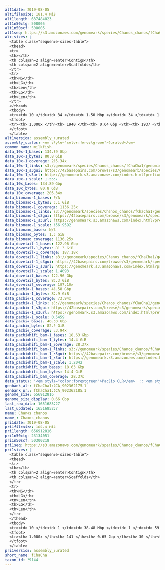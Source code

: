 ```yaml
---
alt1date: 2019-08-05
alt1filesize: 181.4 MiB
alt1length: 637484823
alt1n50ctg: 508005
alt1n50scf: 508005
alt1seq: https://s3.amazonaws.com/genomeark/species/Chanos_chanos/fChaCha1/assembly_curated/fChaCha1.alt.cur.20190805.fasta.gz
alt1sizes: |
  <table class="sequence-sizes-table">
  <thead>
  <tr>
  <th></th>
  <th colspan=2 align=center>Contigs</th>
  <th colspan=2 align=center>Scaffolds</th>
  </tr>
  <tr>
  <th>NG</th>
  <th>LG</th>
  <th>Len</th>
  <th>LG</th>
  <th>Len</th>
  </tr>
  </thead>
  <tbody>
  <tr><td> 10 </td><td> 34 </td><td> 1.50 Mbp </td><td> 34 </td><td> 1.50 Mbp </td></tr>  <tr><td> 20 </td><td> 86 </td><td> 1.02 Mbp </td><td> 86 </td><td> 1.02 Mbp </td></tr>  <tr><td> 30 </td><td> 160 </td><td> 0.77 Mbp </td><td> 160 </td><td> 0.77 Mbp </td></tr>  <tr><td> 40 </td><td> 252 </td><td> 0.63 Mbp </td><td> 252 </td><td> 0.63 Mbp </td></tr>  <tr style="background-color:#cccccc;"><td> 50 </td><td> 365 </td><td> 0.51 Mbp </td><td> 365 </td><td> 0.51 Mbp </td></tr>  <tr><td> 60 </td><td> 504 </td><td> 411.24 Kbp </td><td> 504 </td><td> 411.24 Kbp </td></tr>  <tr><td> 70 </td><td> 678 </td><td> 326.54 Kbp </td><td> 678 </td><td> 326.54 Kbp </td></tr>  <tr><td> 80 </td><td> 901 </td><td> 244.27 Kbp </td><td> 901 </td><td> 244.27 Kbp </td></tr>  <tr><td> 90 </td><td> 1208 </td><td> 168.76 Kbp </td><td> 1208 </td><td> 168.76 Kbp </td></tr>  <tr><td> 100 </td><td> 1939 </td><td> 721  bp </td><td> 1936 </td><td> 721  bp </td></tr>  </tbody>
  <tfoot>
  <tr><th> 1.000x </th><th> 1940 </th><th> 0.64 Gbp </th><th> 1937 </th><th> 0.64 Gbp </th></tr>
  </tfoot>
  </table>
alt1version: assembly_curated
assembly_status: <em style="color:forestgreen">Curated</em>
common_name: milkfish
data_10x-1_bases: 134.89 Gbp
data_10x-1_bytes: 80.8 GiB
data_10x-1_coverage: 205.34x
data_10x-1_links: s3://genomeark/species/Chanos_chanos/fChaCha1/genomic_data/10x/<br>
data_10x-1_s3gui: https://42basepairs.com/browse/s3/genomeark/species/Chanos_chanos/fChaCha1/genomic_data/10x/
data_10x-1_s3url: https://genomeark.s3.amazonaws.com/index.html?prefix=species/Chanos_chanos/fChaCha1/genomic_data/10x/
data_10x-1_scale: 1.5557
data_10x_bases: 134.89 Gbp
data_10x_bytes: 80.8 GiB
data_10x_coverage: 205.34x
data_bionano-1_bases: N/A
data_bionano-1_bytes: 1.1 GiB
data_bionano-1_coverage: 1136.25x
data_bionano-1_links: s3://genomeark/species/Chanos_chanos/fChaCha1/genomic_data/bionano/<br>
data_bionano-1_s3gui: https://42basepairs.com/browse/s3/genomeark/species/Chanos_chanos/fChaCha1/genomic_data/bionano/
data_bionano-1_s3url: https://genomeark.s3.amazonaws.com/index.html?prefix=species/Chanos_chanos/fChaCha1/genomic_data/bionano/
data_bionano-1_scale: 656.9592
data_bionano_bases: N/A
data_bionano_bytes: 1.1 GiB
data_bionano_coverage: 1136.25x
data_dovetail-1_bases: 122.96 Gbp
data_dovetail-1_bytes: 81.3 GiB
data_dovetail-1_coverage: 187.18x
data_dovetail-1_links: s3://genomeark/species/Chanos_chanos/fChaCha1/genomic_data/dovetail/<br>
data_dovetail-1_s3gui: https://42basepairs.com/browse/s3/genomeark/species/Chanos_chanos/fChaCha1/genomic_data/dovetail/
data_dovetail-1_s3url: https://genomeark.s3.amazonaws.com/index.html?prefix=species/Chanos_chanos/fChaCha1/genomic_data/dovetail/
data_dovetail-1_scale: 1.4093
data_dovetail_bases: 122.96 Gbp
data_dovetail_bytes: 81.3 GiB
data_dovetail_coverage: 187.18x
data_pacbio-1_bases: 48.58 Gbp
data_pacbio-1_bytes: 82.9 GiB
data_pacbio-1_coverage: 73.94x
data_pacbio-1_links: s3://genomeark/species/Chanos_chanos/fChaCha1/genomic_data/pacbio/<br>
data_pacbio-1_s3gui: https://42basepairs.com/browse/s3/genomeark/species/Chanos_chanos/fChaCha1/genomic_data/pacbio/
data_pacbio-1_s3url: https://genomeark.s3.amazonaws.com/index.html?prefix=species/Chanos_chanos/fChaCha1/genomic_data/pacbio/
data_pacbio-1_scale: 0.5459
data_pacbio_bases: 48.58 Gbp
data_pacbio_bytes: 82.9 GiB
data_pacbio_coverage: 73.94x
data_pacbiohifi_bam-1_bases: 18.63 Gbp
data_pacbiohifi_bam-1_bytes: 14.4 GiB
data_pacbiohifi_bam-1_coverage: 28.37x
data_pacbiohifi_bam-1_links: s3://genomeark/species/Chanos_chanos/fChaCha1/genomic_data/pacbio_hifi/<br>
data_pacbiohifi_bam-1_s3gui: https://42basepairs.com/browse/s3/genomeark/species/Chanos_chanos/fChaCha1/genomic_data/pacbio_hifi/
data_pacbiohifi_bam-1_s3url: https://genomeark.s3.amazonaws.com/index.html?prefix=species/Chanos_chanos/fChaCha1/genomic_data/pacbio_hifi/
data_pacbiohifi_bam-1_scale: 1.2042
data_pacbiohifi_bam_bases: 18.63 Gbp
data_pacbiohifi_bam_bytes: 14.4 GiB
data_pacbiohifi_bam_coverage: 28.37x
data_status: '<em style="color:forestgreen">PacBio CLR</em> ::: <em style="color:forestgreen">PacBio HiFi</em> ::: <em style="color:forestgreen">10x</em> ::: <em style="color:forestgreen">Dovetail</em>'
genbank_alt: fChaCha1:GCA_902362175.1
genbank_pri: fChaCha1:GCA_902362185.1
genome_size: 656912816
genome_size_display: 0.66 Gbp
last_raw_data: 1651685227
last_updated: 1651685227
name: Chanos chanos
name_: Chanos_chanos
pri1date: 2019-08-05
pri1filesize: 185.4 MiB
pri1length: 656912816
pri1n50ctg: 23134051
pri1n50scf: 50300218
pri1seq: https://s3.amazonaws.com/genomeark/species/Chanos_chanos/fChaCha1/assembly_curated/fChaCha1.pri.cur.20190805.fasta.gz
pri1sizes: |
  <table class="sequence-sizes-table">
  <thead>
  <tr>
  <th></th>
  <th colspan=2 align=center>Contigs</th>
  <th colspan=2 align=center>Scaffolds</th>
  </tr>
  <tr>
  <th>NG</th>
  <th>LG</th>
  <th>Len</th>
  <th>LG</th>
  <th>Len</th>
  </tr>
  </thead>
  <tbody>
  <tr><td> 10 </td><td> 1 </td><td> 38.48 Mbp </td><td> 1 </td><td> 59.74 Mbp </td></tr>  <tr><td> 20 </td><td> 3 </td><td> 37.80 Mbp </td><td> 2 </td><td> 58.65 Mbp </td></tr>  <tr><td> 30 </td><td> 5 </td><td> 31.75 Mbp </td><td> 3 </td><td> 53.91 Mbp </td></tr>  <tr><td> 40 </td><td> 7 </td><td> 23.79 Mbp </td><td> 4 </td><td> 53.69 Mbp </td></tr>  <tr style="background-color:#cccccc;"><td> 50 </td><td> 10 </td><td style="background-color:#88ff88;"> 23.13 Mbp </td><td> 5 </td><td style="background-color:#88ff88;"> 50.30 Mbp </td></tr>  <tr><td> 60 </td><td> 13 </td><td> 16.20 Mbp </td><td> 7 </td><td> 48.34 Mbp </td></tr>  <tr><td> 70 </td><td> 19 </td><td> 8.84 Mbp </td><td> 8 </td><td> 43.79 Mbp </td></tr>  <tr><td> 80 </td><td> 29 </td><td> 4.91 Mbp </td><td> 10 </td><td> 25.52 Mbp </td></tr>  <tr><td> 90 </td><td> 49 </td><td> 2.43 Mbp </td><td> 12 </td><td> 23.84 Mbp </td></tr>  <tr><td> 100 </td><td> 140 </td><td> 1.59 Kbp </td><td> 29 </td><td> 21.53 Kbp </td></tr>  </tbody>
  <tfoot>
  <tr><th> 1.000x </th><th> 141 </th><th> 0.65 Gbp </th><th> 30 </th><th> 0.66 Gbp </th></tr>
  </tfoot>
  </table>
pri1version: assembly_curated
short_name: fChaCha
taxon_id: 29144
---
```


